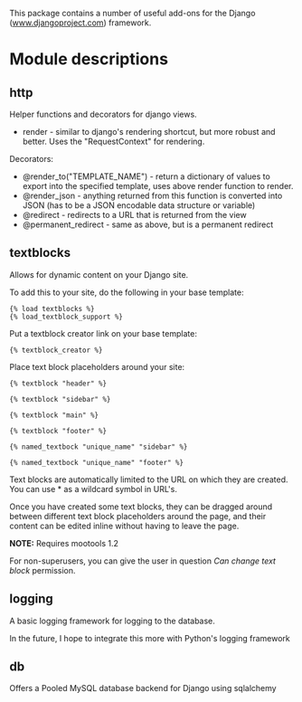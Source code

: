 This package contains a number of useful add-ons for the Django (www.djangoproject.com) framework.

# Module descriptions

## http

Helper functions and decorators for django views.

* render - similar to django's rendering shortcut, but more robust and better. Uses the "RequestContext" for rendering.

Decorators:

* @render_to("TEMPLATE_NAME")  - return a dictionary of values to export into the specified template, uses above render function to render.
* @render_json - anything returned from this function is converted into JSON (has to be a JSON encodable data structure or variable)
* @redirect - redirects to a URL that is returned from the view
* @permanent_redirect - same as above, but is a permanent redirect

## textblocks

Allows for dynamic content on your Django site.

To add this to your site, do the following in your base template:

	{% load textblocks %}
	{% load_textblock_support %}

Put a textblock creator link on your base template:

    {% textblock_creator %}

Place text block placeholders around your site:

	{% textblock "header" %}
	
	{% textblock "sidebar" %}
	
	{% textblock "main" %}
	
	{% textblock "footer" %}

	{% named_textbock "unique_name" "sidebar" %}
	
	{% named_textbock "unique_name" "footer" %}

Text blocks are automatically limited to the URL on which they are created.
You can use * as a wildcard symbol in URL's.

Once you have created some text blocks, they can be dragged around between different text block placeholders around the page, and their content
can be edited inline without having to leave the page.

**NOTE:** Requires mootools 1.2

For non-superusers, you can give the user in question *Can change text block* permission. 

## logging

A basic logging framework for logging to the database.

In the future, I hope to integrate this more with Python's logging framework

## db

Offers a Pooled MySQL database backend for Django using sqlalchemy
